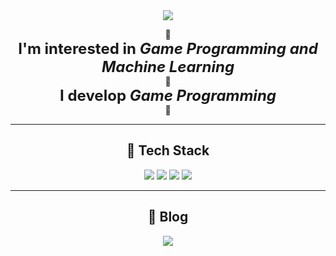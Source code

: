 <div align="center">
  <img src="https://capsule-render.vercel.app/api?type=Waving&color=auto&height=300&section=header&text=KIM SEON HWAN&fontSize=70">
</div>

<div align="center">

👋  
<strong style="font-size: 24px; font-weight:bold;">I'm interested in <em>Game Programming and Machine Learning</em></strong>  
🐤  
<strong style="font-size: 24px; font-weight:bold;">I develop <em>Game Programming</em></strong>  
💨

---

## 🚀 Tech Stack

<img src="https://img.shields.io/badge/c++-00599C?style=flat&logo=c%2B%2B&logoColor=white">
<img src="https://img.shields.io/badge/Visual_Studio-5C2D91?style=flat&color=5C2D91">
<img src="https://img.shields.io/badge/DirectX-0078D7?style=flat&color=0078D7">
<img src="https://img.shields.io/badge/WinAPI-008080?style=flat&color=008080">

---

## 📝 Blog

<a href="https://velog.io/@tjsghks2547">
  <img src="https://img.shields.io/badge/Velog-3DDC84?style=flat-square&logo=Blogger&logoColor=white"/>
</a>

</div>
